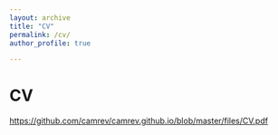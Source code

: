 ```yaml
---
layout: archive
title: "CV"
permalink: /cv/
author_profile: true

---
```


CV
======


https://github.com/camrev/camrev.github.io/blob/master/files/CV.pdf
